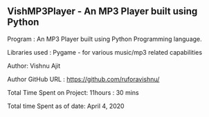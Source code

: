 ## VishMP3Player - An MP3 Player built using Python

Program : An MP3 Player built using Python Programming language.

Libraries used : Pygame - for various music/mp3 related capabilities

Author: Vishnu Ajit

Author GitHub URL : https://github.com/ruforavishnu/

Total Time Spent on Project: 11hours : 30 mins

Total time Spent as of date: April 4, 2020
